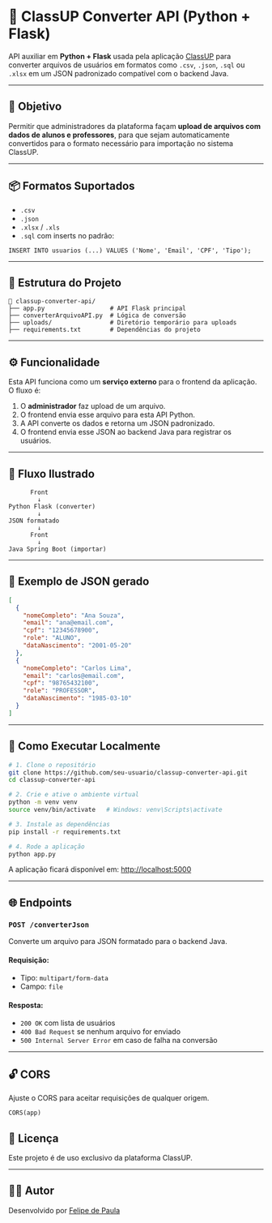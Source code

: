 # 🐍 ClassUP Converter API (Python + Flask)

API auxiliar em **Python + Flask** usada pela aplicação [ClassUP](https://github.com/felipexxxxx/classup) para converter arquivos de usuários em formatos como `.csv`, `.json`, `.sql` ou `.xlsx` em um JSON padronizado compatível com o backend Java.

---

## 🎯 Objetivo

Permitir que administradores da plataforma façam **upload de arquivos com dados de alunos e professores**, para que sejam automaticamente convertidos para o formato necessário para importação no sistema ClassUP.

---

## 📦 Formatos Suportados

- `.csv`
- `.json`
- `.xlsx` / `.xls`
- `.sql` com inserts no padrão:

```
INSERT INTO usuarios (...) VALUES ('Nome', 'Email', 'CPF', 'Tipo');
```

---

## 📂 Estrutura do Projeto

```
📁 classup-converter-api/
├── app.py                  # API Flask principal
├── converterArquivoAPI.py  # Lógica de conversão
├── uploads/                # Diretório temporário para uploads
├── requirements.txt        # Dependências do projeto
```

---

## ⚙️ Funcionalidade

Esta API funciona como um **serviço externo** para o frontend da aplicação. O fluxo é:

1. O **administrador** faz upload de um arquivo.
2. O frontend envia esse arquivo para esta API Python.
3. A API converte os dados e retorna um JSON padronizado.
4. O frontend envia esse JSON ao backend Java para registrar os usuários.

---

## 🔄 Fluxo Ilustrado

```
      Front 
        ↓
Python Flask (converter)
        ↓
JSON formatado
        ↓
      Front 
        ↓  
Java Spring Boot (importar)

```

---

## 🧠 Exemplo de JSON gerado

```json
[
  {
    "nomeCompleto": "Ana Souza",
    "email": "ana@email.com",
    "cpf": "12345678900",
    "role": "ALUNO",
    "dataNascimento": "2001-05-20"
  },
  {
    "nomeCompleto": "Carlos Lima",
    "email": "carlos@email.com",
    "cpf": "98765432100",
    "role": "PROFESSOR",
    "dataNascimento": "1985-03-10"
  }
]
```

---

## 🚀 Como Executar Localmente

```bash
# 1. Clone o repositório
git clone https://github.com/seu-usuario/classup-converter-api.git
cd classup-converter-api

# 2. Crie e ative o ambiente virtual
python -m venv venv
source venv/bin/activate   # Windows: venv\Scripts\activate

# 3. Instale as dependências
pip install -r requirements.txt

# 4. Rode a aplicação
python app.py
```

A aplicação ficará disponível em: [http://localhost:5000](http://localhost:5000)

---

## 🌐 Endpoints

### `POST /converterJson`

Converte um arquivo para JSON formatado para o backend Java.

#### Requisição:
- Tipo: `multipart/form-data`
- Campo: `file`

#### Resposta:
- `200 OK` com lista de usuários
- `400 Bad Request` se nenhum arquivo for enviado
- `500 Internal Server Error` em caso de falha na conversão

---

## 🔓 CORS

Ajuste o CORS para aceitar requisições de qualquer origem.

```python
CORS(app)
```



## 📜 Licença

Este projeto é de uso exclusivo da plataforma ClassUP.

---

## 👨‍💻 Autor

Desenvolvido por [Felipe de Paula](https://github.com/felipexxxxx)
